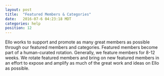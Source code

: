 ```yaml
---
layout: post
title:  "Featured Members & Categories"
date:   2016-07-6 04:23:18 MDT
categories: help
position: 12
---
```

Ello works to support and promote as many great members as possible through our featured members and categories. Featured members become part of a human-curated rotation. Generally, we feature members for 8-12 weeks. We rotate featured members and bring on new featured members in an effort to expose and amplify as much of the great work and ideas on Ello as possible.
